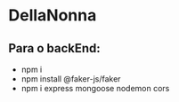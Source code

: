 # DellaNonna

## Para o backEnd: 
- npm i
- npm install @faker-js/faker
- npm i express mongoose nodemon cors